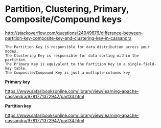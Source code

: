 # Partition, Clustering, Primary, Composite/Compound keys

http://stackoverflow.com/questions/24949676/difference-between-partition-key-composite-key-and-clustering-key-in-cassandra

```
The Partition Key is responsible for data distribution across your nodes.
The Clustering Key is responsible for data sorting within the partition.
The Primary Key is equivalent to the Partition Key in a single-field-key table.
The Composite/Compound Key is just a multiple-columns key
```

**Primary key**

https://www.safaribooksonline.com/library/view/learning-apache-cassandra/9781771372947/part33.html


**Partition key**

https://www.safaribooksonline.com/library/view/learning-apache-cassandra/9781771372947/part34.html



